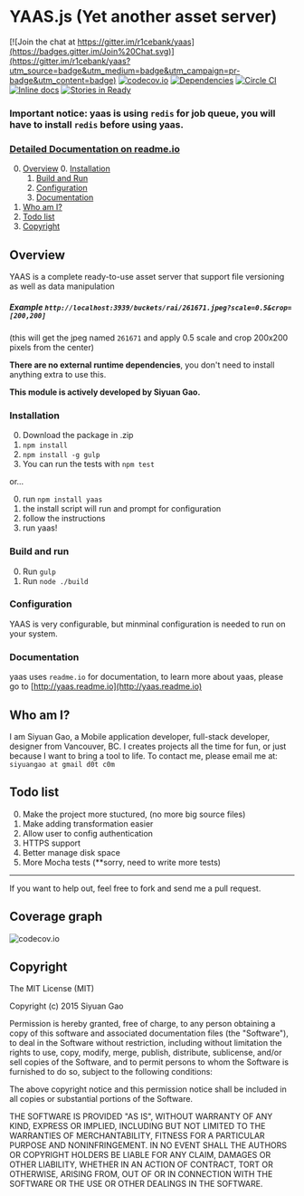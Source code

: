 # YAAS.js (Yet another asset server)

[![Join the chat at https://gitter.im/r1cebank/yaas](https://badges.gitter.im/Join%20Chat.svg)](https://gitter.im/r1cebank/yaas?utm_source=badge&utm_medium=badge&utm_campaign=pr-badge&utm_content=badge)
[![codecov.io](http://codecov.io/github/r1cebank/yaas/coverage.svg?branch=master)](http://codecov.io/github/r1cebank/yaas?branch=master)
[![Dependencies](https://david-dm.org/r1cebank/yaas.svg)](https://david-dm.org/r1cebank/yaas.svg)
[![Circle CI](https://circleci.com/gh/r1cebank/yaas.svg?style=svg)](https://circleci.com/gh/r1cebank/yaas)
[![Inline docs](http://inch-ci.org/github/r1cebank/yaas.svg?branch=master)](http://inch-ci.org/github/r1cebank/yaas)
[![Stories in Ready](https://badge.waffle.io/r1cebank/yaas.png?label=ready&title=Ready)](https://waffle.io/r1cebank/yaas)

### Important notice: yaas is using `redis` for job queue, you will have to install `redis` before using yaas.

### [Detailed Documentation on readme.io](https://yaas.readme.io/docs)

0. [Overview](#overview)
	0. [Installation](#installation)
	1. [Build and Run](#build-and-run)
	2. [Configuration](#configuration)
	3. [Documentation](#documentation)
1. [Who am I?](#who-am-i)
2. [Todo list](#todo-list)
3. [Copyright](#copyright)

## Overview

YAAS is a complete ready-to-use asset server that support file versioning as well as data manipulation

##### Example `http://localhost:3939/buckets/rai/261671.jpeg?scale=0.5&crop=[200,200]`
(this will get the jpeg named `261671` and apply 0.5 scale and crop 200x200 pixels from the center)

**There are no external runtime dependencies**, you don't need to install anything extra to use this.

**This module is actively developed by Siyuan Gao.**

### Installation

0.	Download the package in .zip
1. `npm install`
2. `npm install -g gulp`
2. You can run the tests with `npm test`

or...

0. run `npm install yaas`
1. the install script will run and prompt for configuration
2. follow the instructions
3. run yaas!

### Build and run
0.	Run	 `gulp`
1. Run `node ./build`

### Configuration

YAAS is very configurable, but minminal configuration is needed to run on your system.

### Documentation

yaas uses `readme.io` for documentation, to learn more about yaas, please go to [http://yaas.readme.io](http://yaas.readme.io)

## Who am I?

I am Siyuan Gao, a Mobile application developer, full-stack developer, designer from Vancouver, BC. I creates projects all the time for fun, or just because I want to bring a tool to life. To contact me, please email me at: `siyuangao at gmail d0t c0m`

## Todo list

0. Make the project more stuctured, (no more big source files)
1. Make adding transformation easier
2. Allow user to config authentication
3. HTTPS support
4. Better manage disk space
5. More Mocha tests (**sorry, need to write more tests)

***
If you want to help out, feel free to fork and send me a pull request.

## Coverage graph

![codecov.io](http://codecov.io/github/r1cebank/yaas/branch.svg?branch=master)

## Copyright

The MIT License (MIT)

Copyright (c) 2015 Siyuan Gao

Permission is hereby granted, free of charge, to any person obtaining a copy
of this software and associated documentation files (the "Software"), to deal
in the Software without restriction, including without limitation the rights
to use, copy, modify, merge, publish, distribute, sublicense, and/or sell
copies of the Software, and to permit persons to whom the Software is
furnished to do so, subject to the following conditions:

The above copyright notice and this permission notice shall be included in
all copies or substantial portions of the Software.

THE SOFTWARE IS PROVIDED "AS IS", WITHOUT WARRANTY OF ANY KIND, EXPRESS OR
IMPLIED, INCLUDING BUT NOT LIMITED TO THE WARRANTIES OF MERCHANTABILITY,
FITNESS FOR A PARTICULAR PURPOSE AND NONINFRINGEMENT. IN NO EVENT SHALL THE
AUTHORS OR COPYRIGHT HOLDERS BE LIABLE FOR ANY CLAIM, DAMAGES OR OTHER
LIABILITY, WHETHER IN AN ACTION OF CONTRACT, TORT OR OTHERWISE, ARISING FROM,
OUT OF OR IN CONNECTION WITH THE SOFTWARE OR THE USE OR OTHER DEALINGS IN
THE SOFTWARE.
